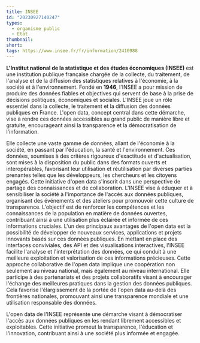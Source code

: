 ```yaml
---
title: INSEE
id: "20230927140247"
types:
  - organisme public
  - Etat 
thumbnail: 
short:
tags: https://www.insee.fr/fr/information/2410988
---
```


**L'Institut national de la statistique et des études économiques (INSEE)** est une institution publique française chargée de la collecte, du traitement, de l'analyse et de la diffusion des statistiques relatives à l'économie, à la société et à l'environnement. Fondé en **1946**, l'INSEE a pour mission de produire des données fiables et objectives qui servent de base à la prise de décisions politiques, économiques et sociales.
L'INSEE  joue un rôle essentiel dans la collecte, le traitement et la diffusion des données publiques en France. L'open data, concept central dans cette démarche, vise à rendre ces données accessibles au grand public de manière libre et gratuite, encourageant ainsi la transparence et la démocratisation de l'information.

Elle collecte une vaste gamme de données, allant de l'économie à la société, en passant par l'éducation, la santé et l'environnement. Ces données, soumises à des critères rigoureux d'exactitude et d'actualisation, sont mises à la disposition du public dans des formats ouverts et interopérables, favorisant leur utilisation et réutilisation par diverses parties prenantes telles que les développeurs, les chercheurs et les citoyens engagés.
Cette initiative d'open data s'inscrit dans une perspective de partage des connaissances et de collaboration. L'INSEE vise à éduquer et à sensibiliser la société à l'importance de l'accès aux données publiques, organisant des événements et des ateliers pour promouvoir cette culture de transparence. L'objectif est de renforcer les compétences et les connaissances de la population en matière de données ouvertes, contribuant ainsi à une utilisation plus éclairée et informée de ces informations cruciales.
L'un des principaux avantages de l'open data est la possibilité de développer de nouveaux services, applications et projets innovants basés sur ces données publiques. En mettant en place des interfaces conviviales, des API et des visualisations interactives, l'INSEE facilite l'analyse et l'interprétation des données, ce qui conduit à une meilleure exploitation et valorisation de ces informations précieuses.
Cette approche collaborative de l'open data implique une coopération non seulement au niveau national, mais également au niveau international. Elle participe à des partenariats et des projets collaboratifs visant à encourager l'échange des meilleures pratiques dans la gestion des données publiques. Cela favorise l'élargissement de la portée de l'open data au-delà des frontières nationales, promouvant ainsi une transparence mondiale et une utilisation responsable des données.

L'open data de l'INSEE représente une démarche visant à démocratiser l'accès aux données publiques en les rendant librement accessibles et exploitables. Cette initiative promeut la transparence, l'éducation et l'innovation, contribuant ainsi à une société plus informée et engagée.